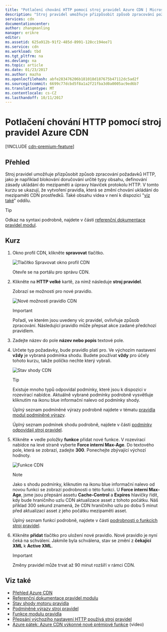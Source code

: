 ```yaml
---
title: "Potlačení chování HTTP pomocí stroj pravidel Azure CDN | Microsoft Docs"
description: "Stroj pravidel umožňuje přizpůsobit způsob zpracování požadavků HTTP pomocí Azure CDN, třeba blokování doručování určité typy obsahu, definovat zásady ukládání do mezipaměti a změnit hlavičky protokolu HTTP."
services: cdn
documentationcenter: 
author: zhangmanling
manager: erikre
editor: 
ms.assetid: 625a912b-91f2-485d-8991-128cc194ee71
ms.service: cdn
ms.workload: tbd
ms.tgt_pltfrm: na
ms.devlang: na
ms.topic: article
ms.date: 01/23/2017
ms.author: mazha
ms.openlocfilehash: abfe283476206b181018d187675b47112dc5ad2f
ms.sourcegitcommit: 6699c77dcbd5f8a1a2f21fba3d0a0005ac9ed6b7
ms.translationtype: MT
ms.contentlocale: cs-CZ
ms.lasthandoff: 10/11/2017
---
```

# <a name="override-http-behavior-using-the-azure-cdn-rules-engine"></a>Potlačení chování HTTP pomocí stroj pravidel Azure CDN
[!INCLUDE [cdn-premium-feature](../../includes/cdn-premium-feature.md)]

## <a name="overview"></a>Přehled
Stroj pravidel umožňuje přizpůsobit způsob zpracování požadavků HTTP, jako je například blokování doručování určité typy obsahu, definování zásady ukládání do mezipaměti a úpravy hlaviček protokolu HTTP.  V tomto kurzu se ukazují, že vytvoření pravidla, která se změní chování ukládání do mezipaměti CDN prostředků.  Také obsahu videa v není k dispozici "[viz také](#see-also)" oddílu.

   > [!TIP] 
   > Odkaz na syntaxi podrobně, najdete v části [referenční dokumentace pravidel modul](cdn-rules-engine-reference.md).
   > 


## <a name="tutorial"></a>Kurz
1. Okno profil CDN, klikněte **spravovat** tlačítko.
   
    ![Tlačítko Spravovat okno profil CDN](./media/cdn-rules-engine/cdn-manage-btn.png)
   
    Otevře se na portálu pro správu CDN.
2. Klikněte na **HTTP velké** kartě, za nímž následuje **stroj pravidel**.
   
    Zobrazí se možnosti pro nové pravidlo.
   
    ![Nové možnosti pravidlo CDN](./media/cdn-rules-engine/cdn-new-rule.png)
   
   > [!IMPORTANT]
   > Pořadí, ve kterém jsou uvedeny víc pravidel, ovlivňuje způsob zpracování. Následující pravidlo může přepsat akce zadané předchozí pravidlem.
   > 
   > 
3. Zadejte název do pole **název nebo popis** textové pole.
4. Určete typ požadavky, bude pravidlo platí pro.  Ve výchozím nastavení **vždy** je vybraná podmínka shodu.  Budete používat **vždy** pro účely tohoto kurzu, takže políčko nechte který vybrali.
   
   ![Stav shody CDN](./media/cdn-rules-engine/cdn-request-type.png)
   
   > [!TIP]
   > Existuje mnoho typů odpovídal podmínky, které jsou k dispozici v rozevírací nabídce.  Aktuálně vybrané podmínky podrobně vysvětluje kliknutím na ikonu blue informační nalevo od podmínky shody.
   > 
   >  Úplný seznam podmíněné výrazy podrobně najdete v tématu [pravidla modul podmíněné výrazy](cdn-rules-engine-reference-match-conditions.md).
   >  
   > Úplný seznam podmínek shodu podrobně, najdete v části [podmínky odpovídají stroj pravidel](cdn-rules-engine-reference-match-conditions.md).
   > 
   > 
5. Klikněte  **+**  vedle položky **funkce** přidat nové funkce.  V rozevírací nabídce na levé straně vyberte **Force interní Max-Age**.  Do textového pole, která se zobrazí, zadejte **300**.  Ponechejte zbývající výchozí hodnoty.
   
   ![Funkce CDN](./media/cdn-rules-engine/cdn-new-feature.png)
   
   > [!NOTE]
   > Jako s shodu podmínky, kliknutím na ikonu blue informační nalevo od novou funkci se zobrazí podrobnosti o této funkci.  U **Force interní Max-Age**, jsme jsou přepsání assetu **Cache-Control** a **Expires** hlavičky řídit, kdy bude hraničního uzlu CDN aktualizace asset z tohoto počátku.  Náš příklad 300 sekund znamená, že CDN hraničního uzlu po dobu 5 minut před aktualizací asset z jeho počátku mezipaměti asset.
   > 
   > Úplný seznam funkcí podrobně, najdete v části [podrobnosti o funkcích stroj pravidel](cdn-rules-engine-reference-features.md).
   > 
   > 
6. Klikněte **přidat** tlačítko pro uložení nové pravidlo.  Nové pravidlo je nyní čeká na schválení. Jakmile byla schválena, stav se změní z **čekající XML** k **Active XML**.
   
   > [!IMPORTANT]
   > Změny pravidel může trvat až 90 minut rozšíří v rámci CDN.
   > 
   > 

## <a name="see-also"></a>Viz také
* [Přehled Azure CDN](cdn-overview.md)
* [Referenční dokumentace pravidel modulu](cdn-rules-engine-reference.md)
* [Stav shody motoru pravidla](cdn-rules-engine-reference-match-conditions.md)
* [Podmíněné výrazy stroj pravidel](cdn-rules-engine-reference-conditional-expressions.md)
* [Funkce modulu pravidla](cdn-rules-engine-reference-features.md)
* [Přepsání výchozího nastavení HTTP používá stroj pravidel](cdn-rules-engine.md)
* [Azure pátek: Azure CDN výkonné nové prémiové funkce](https://azure.microsoft.com/documentation/videos/azure-cdns-powerful-new-premium-features/) (video)
